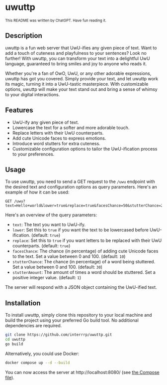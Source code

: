 # uwuttp

<sub>This README was written by ChatGPT. Have fun reading it.</sub>

## Description

uwuttp is a fun web server that UwU-ifies any given piece of text. Want to add a touch of cuteness and
playfulness to your sentences? Look no further! With uwuttp, you can transform your text into a delightful
UwU language, guaranteed to bring smiles and joy to anyone who reads it.

Whether you're a fan of OwO, UwU, or any other adorable expressions, uwuttp has got you covered. Simply provide
your text, and let uwuttp work its magic, turning it into a UwU-tastic masterpiece. With customizable options, uwuttp will make your text stand out and bring a sense of whimsy to your digital
interactions.

## Features

- UwU-ify any given piece of text.
- Lowercase the text for a softer and more adorable touch.
- Replace letters with their UwU counterparts.
- Add cute Unicode faces to express emotions.
- Introduce word stutters for extra cuteness.
- Customizable configuration options to tailor the UwU-ification process to your preferences.

## Usage

To use uwuttp, you need to send a GET request to the `/uwu` endpoint with the desired text and
configuration options as query parameters. Here's an example of how it can be used:

```http
GET /uwu?text=Hello+world&lower=true&replace=true&facesChance=50&stutterChance=25&stutterAmount=2
```

Here's an overview of the query parameters:

- `text`: The text you want to UwU-ify.
- `lower`: Set this to `true` if you want the text to be lowercased before UwU-ification. (default: `true`)
- `replace`: Set this to `true` if you want letters to be replaced with their UwU counterparts. (default: `true`)
- `facesChance`: The chance (in percentage) of adding cute Unicode faces to the text. Set a value between 0 and 100. (default: `10`)
- `stutterChance`: The chance (in percentage) of a word being stuttered. Set a value between 0 and 100. (default: `30`)
- `stutterAmount`: The amount of times a word should be stuttered. Set a positive integer value. (default: `1`)

The server will respond with a JSON object containing the UwU-ified text.

## Installation

To install uwuttp, simply clone this repository to your local machine and build the project using your
preferred Go build tool. No additional dependencies are required.

```bash
git clone https://github.com/interrrp/uwuttp.git
cd uwuttp
go build
```

Alternatively, you could use Docker:

```bash
docker compose up --d --build
```

You can now access the server at http://localhost:8080/ (see
[the Compose file](docker-compose.yml>)).
